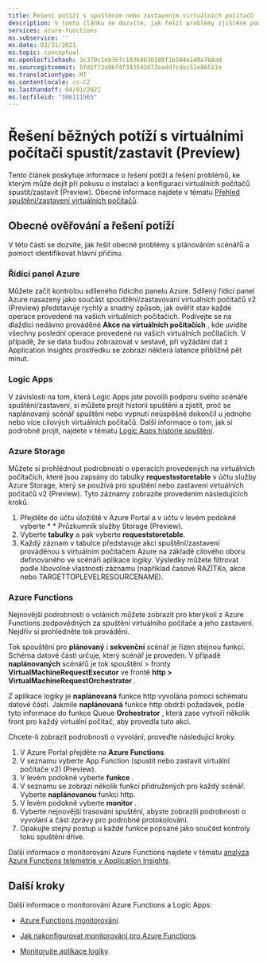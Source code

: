 ```yaml
---
title: Řešení potíží s spuštěním nebo zastavením virtuálních počítačů (Preview)
description: V tomto článku se dozvíte, jak řešit problémy zjištěné pomocí funkce spustit nebo zastavit virtuální počítače (Preview) pro vaše virtuální počítače Azure.
services: azure-functions
ms.subservice: ''
ms.date: 03/31/2021
ms.topic: conceptual
ms.openlocfilehash: 3c379c1eb36fc19368630188f1b584e1d8a7b8ad
ms.sourcegitcommit: 5fd1f72a96f4f343543072eadd7cdec52e86511e
ms.translationtype: MT
ms.contentlocale: cs-CZ
ms.lasthandoff: 04/01/2021
ms.locfileid: "106111565"
---
```

# <a name="troubleshoot-common-issues-with-startstop-vms-preview"></a>Řešení běžných potíží s virtuálními počítači spustit/zastavit (Preview)

Tento článek poskytuje informace o řešení potíží a řešení problémů, ke kterým může dojít při pokusu o instalaci a konfiguraci virtuálních počítačů spustit/zastavit (Preview). Obecné informace najdete v tématu [Přehled spuštění/zastavení virtuálních počítačů](overview.md).

## <a name="general-validation-and-troubleshooting"></a>Obecné ověřování a řešení potíží

V této části se dozvíte, jak řešit obecné problémy s plánováním scénářů a pomoct identifikovat hlavní příčinu.

### <a name="azure-dashboard"></a>Řídicí panel Azure

Můžete začít kontrolou sdíleného řídicího panelu Azure. Sdílený řídicí panel Azure nasazený jako součást spouštění/zastavování virtuálních počítačů v2 (Preview) představuje rychlý a snadný způsob, jak ověřit stav každé operace provedené na vašich virtuálních počítačích. Podívejte se na dlaždici nedávno prováděné **Akce na virtuálních počítačích** , kde uvidíte všechny poslední operace provedené na vašich virtuálních počítačích. V případě, že se data budou zobrazovat v sestavě, při vyžádání dat z Application Insights prostředku se zobrazí některá latence přibližně pět minut.

### <a name="logic-apps"></a>Logic Apps

V závislosti na tom, která Logic Apps jste povolili podporu svého scénáře spuštění/zastavení, si můžete projít historii spuštění a zjistit, proč se naplánovaný scénář spuštění nebo vypnutí neúspěšně dokončil u jednoho nebo více cílových virtuálních počítačů. Další informace o tom, jak si podrobně projít, najdete v tématu [Logic Apps historie spuštění](../../logic-apps/monitor-logic-apps.md#review-runs-history).

### <a name="azure-storage"></a>Azure Storage

Můžete si prohlédnout podrobnosti o operacích provedených na virtuálních počítačích, které jsou zapsány do tabulky **requestsstoretable** v účtu služby Azure Storage, který se používá pro spuštění nebo zastavení virtuálních počítačů v2 (Preview). Tyto záznamy zobrazíte provedením následujících kroků.

1. Přejděte do účtu úložiště v Azure Portal a v účtu v levém podokně vyberte * * Průzkumník služby Storage (Preview).
1. Vyberte **tabulky** a pak vyberte **requeststoretable**.
1. Každý záznam v tabulce představuje akci spuštění/zastavení prováděnou s virtuálním počítačem Azure na základě cílového oboru definovaného ve scénáři aplikace logiky. Výsledky můžete filtrovat podle libovolné vlastnosti záznamu (například časové RAZÍTKo, akce nebo TARGETTOPLEVELRESOURCENAME).

### <a name="azure-functions"></a>Azure Functions

Nejnovější podrobnosti o voláních můžete zobrazit pro kterýkoli z Azure Functions zodpovědných za spuštění virtuálního počítače a jeho zastavení. Nejdřív si prohlédněte tok provádění.

Tok spouštění pro **plánovaný** i **sekvenční** scénář je řízen stejnou funkcí. Schéma datové části určuje, který scénář je proveden. V případě **naplánovaných** scénářů je tok spouštění > fronty **VirtualMachineRequestExecutor** ve frontě **http >** **VirtualMachineRequestOrchestrator** .

Z aplikace logiky je **naplánovaná** funkce http vyvolána pomocí schématu datové části. Jakmile **naplánovaná** funkce http obdrží požadavek, pošle tyto informace do funkce Queue **Orchestrator** , která zase vytvoří několik front pro každý virtuální počítač, aby provedla tuto akci.

Chcete-li zobrazit podrobnosti o vyvolání, proveďte následující kroky.

1. V Azure Portal přejděte na **Azure Functions**.
1. V seznamu vyberte App Function (spustit nebo zastavit virtuální počítače v2) (Preview).
1. V levém podokně vyberte **funkce** .
1. V seznamu se zobrazí několik funkcí přidružených pro každý scénář. Vyberte **naplánovanou** funkci http.
1. V levém podokně vyberte **monitor** .
1. Vyberte nejnovější trasování spuštění, abyste zobrazili podrobnosti o vyvolání a část zprávy pro podrobné protokolování.
1. Opakujte stejný postup u každé funkce popsané jako součást kontroly toku spuštění dříve.

Další informace o monitorování Azure Functions najdete v tématu [analýza Azure Functions telemetrie v Application Insights](../../azure-functions/analyze-telemetry-data.md).

## <a name="next-steps"></a>Další kroky

Další informace o monitorování Azure Functions a Logic Apps:

* [Azure Functions monitorování](../../azure-functions/functions-monitoring.md).

* [Jak nakonfigurovat monitorování pro Azure Functions](../../azure-functions/configure-monitoring.md).

* [Monitorujte aplikace logiky](../../logic-apps/monitor-logic-apps.md).
